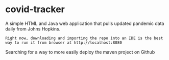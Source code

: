 # covid-tracker

A simple HTML and Java web application that pulls updated pandemic data daily from Johns Hopkins.

`Right now, downloading and importing the repo into an IDE is the best way to run it from browser at http://localhost:8080`

Searching for a way to more easily deploy the maven project on Github
